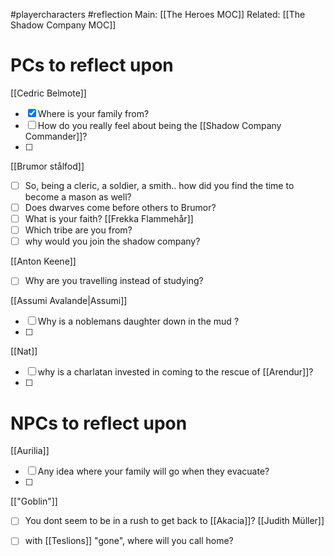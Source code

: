 #playercharacters #reflection
Main: [[The Heroes MOC]]
Related: [[The Shadow Company MOC]]

# PCs to reflect upon

[[Cedric Belmote]]
- [x] Where is your family from?
- [ ] How do you really feel about being the [[Shadow Company Commander]]?
- [ ] 
[[Brumor stålfod]]
- [ ] So, being a cleric, a soldier, a smith.. how did you find the time to become a mason as well?
- [ ] Does dwarves come before others to Brumor?
- [ ] What is your faith?
[[Frekka Flammehår]]
- [ ] Which tribe are you from?
- [ ] why would you join the shadow company?

[[Anton Keene]]
- [ ] Why are you travelling instead of studying?


[[Assumi Avalande|Assumi]]
- [ ] Why is a noblemans daughter down in the mud ?
- [ ] 
[[Nat]]
- [ ] why is a charlatan invested in coming to the rescue of [[Arendur]]?
- [ ] 

# NPCs to reflect upon
[[Aurilia]]
- [ ] Any idea where your family will go when they evacuate?
- [ ] 
[["Goblin"]]
- [ ] You dont seem to be in a rush to get back to [[Akacia]]?
[[Judith Müller]]
- [ ] with [[Teslions]] "gone", where will you call home?

